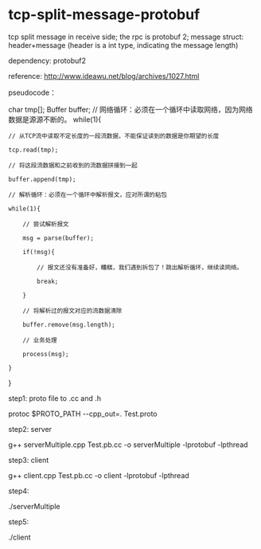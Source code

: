 # tcp-split-message-protobuf

tcp split message in receive side; the rpc is protobuf 2; message struct: header+message (header is a int type, indicating the message length)

dependency: protobuf2

reference: http://www.ideawu.net/blog/archives/1027.html

pseudocode：

char tmp[];
Buffer buffer;
// 网络循环：必须在一个循环中读取网络，因为网络数据是源源不断的。
while(1){

    // 从TCP流中读取不定长度的一段流数据，不能保证读到的数据是你期望的长度
    
    tcp.read(tmp);
    
    // 将这段流数据和之前收到的流数据拼接到一起
    
    buffer.append(tmp);
    
    // 解析循环：必须在一个循环中解析报文，应对所谓的粘包
    
    while(1){
    
        // 尝试解析报文
        
        msg = parse(buffer);
        
        if(!msg){
        
            // 报文还没有准备好，糟糕，我们遇到拆包了！跳出解析循环，继续读网络。
            
            break;
            
        }
        
        // 将解析过的报文对应的流数据清除
        
        buffer.remove(msg.length);
        
        // 业务处理
        
        process(msg);
        
    }
    
}


step1: proto file to .cc and .h

protoc $PROTO_PATH --cpp_out=. Test.proto

step2: server

g++ serverMultiple.cpp Test.pb.cc -o serverMultiple -lprotobuf -lpthread

step3: client

g++ client.cpp Test.pb.cc -o client -lprotobuf -lpthread

step4:

./serverMultiple

step5:

./client 
